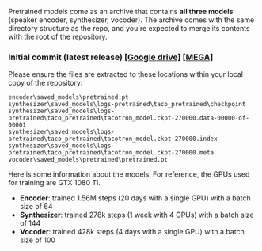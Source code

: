 Pretrained models come as an archive that contains **all three models** (speaker encoder, synthesizer, vocoder). The archive comes with the same directory structure as the repo, and you're expected to merge its contents with the root of the repository.

### Initial commit (latest release) [\[Google drive\]](https://drive.google.com/file/d/1n1sPXvT34yXFLT47QZA6FIRGrwMeSsZc/view?usp=sharing) [\[MEGA\]](https://megaupload.nz/F982Z8x6n5/pretrained_12_06_19_zip)

Please ensure the files are extracted to these locations within your local copy of the repository:
```
encoder\saved_models\pretrained.pt
synthesizer\saved_models\logs-pretrained\taco_pretrained\checkpoint
synthesizer\saved_models\logs-pretrained\taco_pretrained\tacotron_model.ckpt-270000.data-00000-of-00001
synthesizer\saved_models\logs-pretrained\taco_pretrained\tacotron_model.ckpt-270000.index
synthesizer\saved_models\logs-pretrained\taco_pretrained\tacotron_model.ckpt-270000.meta
vocoder\saved_models\pretrained\pretrained.pt
```

Here is some information about the models. For reference, the GPUs used for training are GTX 1080 Ti.
* **Encoder**: trained 1.56M steps (20 days with a single GPU) with a batch size of 64  
* **Synthesizer**: trained 278k steps (1 week with 4 GPUs) with a batch size of 144  
* **Vocoder**: trained 428k steps (4 days with a single GPU) with a batch size of 100